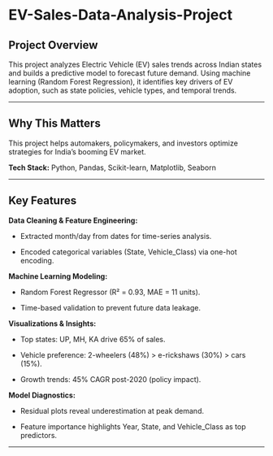 # EV-Sales-Data-Analysis-Project

## Project Overview

This project analyzes Electric Vehicle (EV) sales trends across Indian states and builds a predictive model to forecast future demand. Using machine learning (Random Forest Regression), it identifies key drivers of EV adoption, such as state policies, vehicle types, and temporal trends.

--- 

## Why This Matters
This project helps automakers, policymakers, and investors optimize strategies for India’s booming EV market.

**Tech Stack:** Python, Pandas, Scikit-learn, Matplotlib, Seaborn

---

## Key Features
**Data Cleaning & Feature Engineering:**

* Extracted month/day from dates for time-series analysis.

* Encoded categorical variables (State, Vehicle_Class) via one-hot encoding.

**Machine Learning Modeling:**

* Random Forest Regressor (R² = 0.93, MAE = 11 units).

* Time-based validation to prevent future data leakage.

**Visualizations & Insights:**

* Top states: UP, MH, KA drive 65% of sales.

* Vehicle preference: 2-wheelers (48%) > e-rickshaws (30%) > cars (15%).

* Growth trends: 45% CAGR post-2020 (policy impact).

**Model Diagnostics:**

* Residual plots reveal underestimation at peak demand.

* Feature importance highlights Year, State, and Vehicle_Class as top predictors.

---
